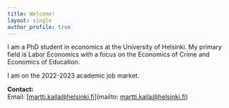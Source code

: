 ```yaml
---
title: Welcome!
layout: single
author_profile: true
---
```

I am a PhD student in economics at the University of Helsinki. My primary field is Labor Economics with a focus on the Economics of Crime and Economics of Education.  

I am on the 2022-2023 academic job market.

**Contact:**  
Email: [martti.kaila@helsinki.fi](mailto: martti.kaila@helsinki.fi)
